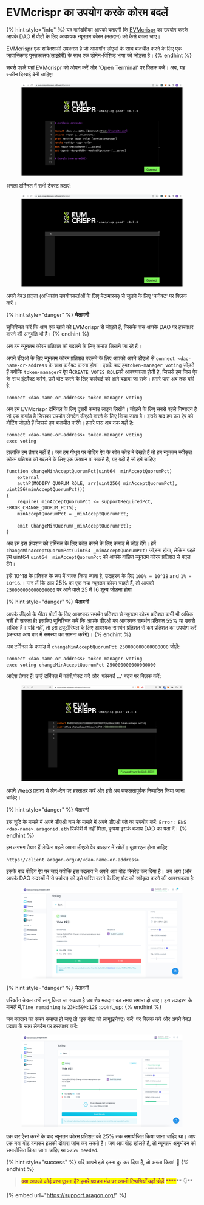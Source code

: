 # EVMcrispr का उपयोग करके कोरम बदलें

{% hint style="info" %}
यह मार्गदर्शिका आपको बताएगी कि [EVMcrispr](https://evm-crispr.blossom.software/#/) का उपयोग करके आपके DAO में वोटों के लिए आवश्यक न्यूनतम कोरम (मतदान) को कैसे बदला जाए।

EVMcrispr एक शक्तिशाली उपकरण है जो आरागॉन डीएओ के साथ बातचीत करने के लिए एक जावास्क्रिप्ट पुस्तकालय(लाइब्रेरी) के साथ एक डोमेन-विशिष्ट भाषा को जोड़ता है।
{% endhint %}

सबसे पहले [यहां](https://evm-crispr.blossom.software/#/) EVMcrispr को ओपन करें और 'Open Terminal' पर क्लिक करें। अब, यह स्क्रीन दिखाई देनी चाहिए:

<figure><img src="../../../../.gitbook/assets/crisper1.png" alt=""><figcaption></figcaption></figure>

अगला टर्मिनल में सभी टेक्स्ट हटाएं:

<figure><img src="../../../../.gitbook/assets/crisper2.png" alt=""><figcaption></figcaption></figure>

अपने वेब3 प्रदाता (अधिकांश उपयोगकर्ताओं के लिए मेटामास्क) से जुड़ने के लिए 'कनेक्ट' पर क्लिक करें।

{% hint style="danger" %}
**चेतावनी**

सुनिश्चित करें कि आप एक खाते को EVMcrispr से जोड़ते हैं, जिसके पास आपके DAO पर हस्ताक्षर करने की अनुमति भी है।
{% endhint %}



अब हम न्यूनतम कोरम प्रतिशत को बदलने के लिए कमांड लिखने जा रहे हैं।&#x20;

अपने डीएओ के लिए न्यूनतम कोरम प्रतिशत बदलने के लिए आपको अपने डीएओ से `connect <dao-name-or-address` के साथ कनेक्ट करना होगा। इसके बाद हम`token-manager voting` जोड़ते हैं क्योंकि `token-manager`र ऐप में`CREATE_VOTES_ROLE`की आवश्यकता होती है, जिससे हम जिस ऐप के साथ इंटरैक्ट करेंगे, उसे वोट करने के लिए कार्रवाई को आगे बढ़ाया जा सके। हमारे पास अब तक यही है:

```
connect <dao-name-or-address> token-manager voting
```

अब हम EVMcrispr टर्मिनल के लिए दूसरी कमांड लाइन लिखेंगे। जोड़ने के लिए सबसे पहले निष्पादन है जो एक कमांड है जिसका उपयोग लेनदेन डीएओ करने के लिए किया जाता है। इसके बाद हम उस ऐप को वोटिंग जोड़ते हैं जिससे हम बातचीत करेंगे। हमारे पास अब तक यही है:

```
connect <dao-name-or-address> token-manager voting
exec voting
```

हालांकि हम तैयार नहीं हैं। जब हम गीथूब पर वोटिंग ऐप के स्रोत कोड में देखते हैं तो हम न्यूनतम स्वीकृत कोरम प्रतिशत को बदलने के लिए एक फ़ंक्शन पा सकते हैं, यह वही है जो हमें चाहिए:

```solidity
function changeMinAcceptQuorumPct(uint64 _minAcceptQuorumPct)
    external
    authP(MODIFY_QUORUM_ROLE, arr(uint256(_minAcceptQuorumPct), uint256(minAcceptQuorumPct)))
{
    require(_minAcceptQuorumPct <= supportRequiredPct, ERROR_CHANGE_QUORUM_PCTS);
    minAcceptQuorumPct = _minAcceptQuorumPct;

    emit ChangeMinQuorum(_minAcceptQuorumPct);
}
```



अब हम इस फ़ंक्शन को टर्मिनल के लिए कॉल करने के लिए कमांड में जोड़ देंगे। हमें `changeMinAcceptQuorumPct(uint64 _minAcceptQuorumPct)` जोड़ना होगा, लेकिन पहले हम uint64 `uint64 _minAcceptQuorumPct` को आपके वांछित न्यूनतम कोरम प्रतिशत से बदल देंगे।

&#x20;इसे 10^18 के प्रतिशत के रूप में व्यक्त किया जाता है, उदाहरण के लिए `100% = 10^18` and `1% = 10^16`.। मान लें कि आप 25% का एक नया न्यूनतम कोरम चाहते हैं, तो आपको `250000000000000000` पर आने वाले 25 में 16 शून्य जोड़ना होगा

{% hint style="danger" %}
**चेतावनी**&#x20;

आपके डीएओ के भीतर वोटों के लिए आवश्यक समर्थन प्रतिशत से न्यूनतम कोरम प्रतिशत कभी भी अधिक नहीं हो सकता है! इसलिए सुनिश्चित करें कि आपके डीएओ का आवश्यक समर्थन प्रतिशत 55% या उससे अधिक है। यदि नहीं, तो इस ट्यूटोरियल के लिए आवश्यक समर्थन प्रतिशत से कम प्रतिशत का उपयोग करें (अन्यथा आप बाद में समस्या का सामना करेंगे)।
{% endhint %}



अब टर्मिनल के कमांड में `changeMinAcceptQuorumPct 250000000000000000` जोड़ें:

```
connect <dao-name-or-address> token-manager voting
exec voting changeMinAcceptQuorumPct 250000000000000000
```

आदेश तैयार हैं! उन्हें टर्मिनल में कॉपी/पेस्ट करें और 'फॉरवर्ड ...' बटन पर क्लिक करें:

<figure><img src="../../../../.gitbook/assets/crisper3.png" alt=""><figcaption></figcaption></figure>

अपने Web3 प्रदाता से लेन-देन पर हस्ताक्षर करें और इसे अब सफलतापूर्वक निष्पादित किया जाना चाहिए।

{% hint style="danger" %}
चेतावनी

इस त्रुटि के मामले में अपने डीएओ नाम के मामले में अपने डीएओ पते का उपयोग करें: `Error: ENS <dao-name>.aragonid.eth` रिंकीबी में नहीं मिला, कृपया इसके बजाय DAO का पता दें।
{% endhint %}

हम लगभग तैयार हैं लेकिन पहले अपना डीएओ वेब ब्राउज़र में खोलें। यूआरएल होना चाहिए:&#x20;

`https://client.aragon.org/#/<dao-name-or-address>`

इसके बाद वोटिंग ऐप पर जाएं क्योंकि इस बदलाव ने अपने आप वोट जेनरेट कर दिया है। अब आप (और आपके DAO सदस्यों में से पर्याप्त) को इसे पारित करने के लिए वोट को स्वीकृत करने की आवश्यकता है:

<figure><img src="../../../../.gitbook/assets/crisper4.png" alt=""><figcaption></figcaption></figure>

{% hint style="danger" %}
चेतावनी

परिवर्तन केवल तभी लागू किया जा सकता है जब शेष मतदान का समय समाप्त हो जाए। इस उदाहरण के मामले में,`Time remaining` is `23H:59M:12S` :point\_up:
{% endhint %}

जब मतदान का समय समाप्त हो जाए तो 'इस वोट को लागू(इनैक्ट) करें' पर क्लिक करें और अपने वेब3 प्रदाता के साथ लेनदेन पर हस्ताक्षर करें:

<figure><img src="../../../../.gitbook/assets/crisper5.png" alt=""><figcaption></figcaption></figure>



एक बार ऐसा करने के बाद न्यूनतम कोरम प्रतिशत को 25% तक समायोजित किया जाना चाहिए था। आप एक नया वोट बनाकर इसकी दोबारा जांच कर सकते हैं। जब आप वोट खोलते हैं, तो न्यूनतम अनुमोदन को समायोजित किया जाना चाहिए था `>25% needed`.

{% hint style="success" %}
यदि आपने इसे इतना दूर कर दिया है, तो अच्छा किया! :clap:
{% endhint %}



> <mark style="color:purple;">क्या आपको कोई प्रश्न पूछना है? हमारे प्रवचन मंच पर अपनी टिप्पणियाँ यहाँ छोड़ें</mark> <mark style="color:purple;"></mark><mark style="color:purple;">****</mark>** 👇**

{% embed url="https://support.aragon.org/" %}
